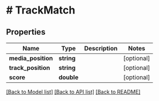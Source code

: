 # # TrackMatch

## Properties

Name | Type | Description | Notes
------------ | ------------- | ------------- | -------------
**media_position** | **string** |  | [optional] 
**track_position** | **string** |  | [optional] 
**score** | **double** |  | [optional] 

[[Back to Model list]](../../README.md#documentation-for-models) [[Back to API list]](../../README.md#documentation-for-api-endpoints) [[Back to README]](../../README.md)


